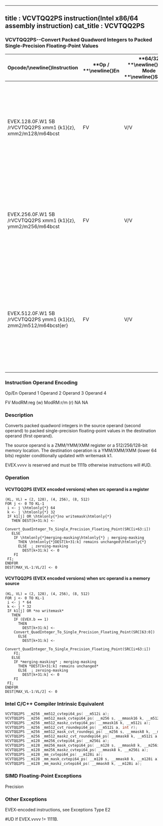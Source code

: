 ----------------------------
title : VCVTQQ2PS instruction(Intel x86/64 assembly instruction)
cat_title : VCVTQQ2PS
----------------------------
### VCVTQQ2PS--Convert Packed Quadword Integers to Packed Single-Precision Floating-Point Values


|**Opcode/**\newline{}**Instruction**|**Op / **\newline{}**En**|**64/32 **\newline{}**bit Mode **\newline{}**Support**|**CPUID **\newline{}**Feature **\newline{}**Flag**|**Description**|
|------------------------------------|-------------------------|------------------------------------------------------|--------------------------------------------------|---------------|
|EVEX.128.0F.W1 5B /rVCVTQQ2PS xmm1 {k1}{z}, xmm2/m128/m64bcst |FV|V/V|AVX512VLAVX512DQ|Convert two packed quadword integers from xmm2/mem to packed single-precision floating-point values in xmm1 with writemask k1.|
|EVEX.256.0F.W1 5B /rVCVTQQ2PS xmm1 {k1}{z}, ymm2/m256/m64bcst|FV|V/V|AVX512VLAVX512DQ|Convert four packed quadword integers from ymm2/mem to packed single-precision floating-point values in xmm1 with writemask k1.|
|EVEX.512.0F.W1 5B /rVCVTQQ2PS ymm1 {k1}{z}, zmm2/m512/m64bcst{er}|FV|V/V|AVX512DQ|Convert eight packed quadword integers from zmm2/mem to eight packed single-precision floating-point values in ymm1 with writemask k1.|
###                Instruction Operand Encoding


Op/En Operand 1 Operand 2 Operand 3 Operand 4

FV ModRM:reg (w) ModRM:r/m (r) NA NA

### Description


Converts packed quadword integers in the source operand (second operand) to packed single-precision floating-point values in the destination operand (first operand). 

The source operand is a ZMM/YMM/XMM register or a 512/256/128-bit memory location. The destination operation is a YMM/XMM/XMM (lower 64 bits) register conditionally updated with writemask k1. 

EVEX.vvvv is reserved and must be 1111b otherwise instructions will #UD.


### Operation
#### VCVTQQ2PS (EVEX encoded versions) when src operand is a register
```info-verb
(KL, VL) = (2, 128), (4, 256), (8, 512)
FOR j  <- 0 TO KL-1
 i <-  j \htmlonly{*} 64
 k <-  j \htmlonly{*} 32
 IF k1[j] OR \htmlonly{*}no writemask\htmlonly{*}
   THEN DEST[k+31:k] <- 
    Convert_QuadInteger_To_Single_Precision_Floating_Point(SRC[i+63:i])
   ELSE 
    IF \htmlonly{*}merging-masking\htmlonly{*} ; merging-masking
      THEN \htmlonly{*}DEST[k+31:k] remains unchanged\htmlonly{*}
      ELSE  ; zeroing-masking
        DEST[k+31:k]  <- 0
    FI
 FI;
ENDFOR
DEST[MAX_VL-1:VL/2]  <- 0
```
#### VCVTQQ2PS (EVEX encoded versions) when src operand is a memory source
```info-verb
(KL, VL) = (2, 128), (4, 256), (8, 512)
FOR j <-  0 TO KL-1
 i  <- j * 64
 k <-  j * 32
 IF k1[j] OR *no writemask*
   THEN 
    IF (EVEX.b == 1) 
      THEN
        DEST[k+31:k] <- 
    Convert_QuadInteger_To_Single_Precision_Floating_Point(SRC[63:0])
      ELSE 
        DEST[k+31:k] <- 
    Convert_QuadInteger_To_Single_Precision_Floating_Point(SRC[i+63:i])
    FI;
   ELSE 
    IF *merging-masking* ; merging-masking
      THEN *DEST[k+31:k] remains unchanged*
      ELSE  ; zeroing-masking
        DEST[k+31:k] <-  0
    FI
 FI;
ENDFOR
DEST[MAX_VL-1:VL/2]  <- 0
```

### Intel C/C++ Compiler Intrinsic Equivalent

```cpp
VCVTQQ2PS __m256 _mm512_cvtepi64_ps( __m512i a);
VCVTQQ2PS __m256 _mm512_mask_cvtepi64_ps( __m256 s, __mmask16 k, __m512i a);
VCVTQQ2PS __m256 _mm512_maskz_cvtepi64_ps( __mmask16 k, __m512i a);
VCVTQQ2PS __m256 _mm512_cvt_roundepi64_ps( __m512i a, int r);
VCVTQQ2PS __m256 _mm512_mask_cvt_roundepi_ps( __m256 s, __mmask8 k, __m512i a, int r);
VCVTQQ2PS __m256 _mm512_maskz_cvt_roundepi64_ps( __mmask8 k, __m512i a, int r);
VCVTQQ2PS __m128 _mm256_cvtepi64_ps( __m256i a);
VCVTQQ2PS __m128 _mm256_mask_cvtepi64_ps( __m128 s, __mmask8 k, __m256i a);
VCVTQQ2PS __m128 _mm256_maskz_cvtepi64_ps( __mmask8 k, __m256i a);
VCVTQQ2PS __m128 _mm_cvtepi64_ps( __m128i a);
VCVTQQ2PS __m128 _mm_mask_cvtepi64_ps( __m128 s, __mmask8 k, __m128i a);
VCVTQQ2PS __m128 _mm_maskz_cvtepi64_ps( __mmask8 k, __m128i a);
```
### SIMD Floating-Point Exceptions


Precision

### Other Exceptions


EVEX-encoded instructions, see Exceptions Type E2

#UD If EVEX.vvvv != 1111B.

